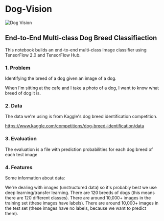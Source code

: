 # Dog-Vision
![Dog Vision](https://github.com/cglaunchtech/tempImgs/blob/c16006c11dd3003732aa1671cf76d9b54151a555/tempimgs/doggie_2.jpeg>)

## End-to-End Multi-class Dog Breed Classifiaction
This notebook builds an end-to-end multi-class Image classifier using TensorFlow 2.0 and TensorFlow Hub.

### 1. Problem
Identifying the breed of a dog given an image of a dog.

When I'm sitting at the cafe and I take a photo of a dog, I want to know what breed of dog it is.

### 2. Data
The data we're using is from Kaggle's dog breed identification competition.

https://www.kaggle.com/competitions/dog-breed-identification/data

### 3. Evaluation
The evaluation is a file with prediction probabilities for each dog breed of each test image

### 4. Features
Some information about data:

We're dealing with images (unstructured data) so it's probably best we use deep learning/transfer learning.
There are 120 breeds of dogs (this means there are 120 different classes).
There are around 10,000+ images in the training set (these images have labels).
There are around 10,000+ images in the test set (these images have no labels, because we want to predict them).
